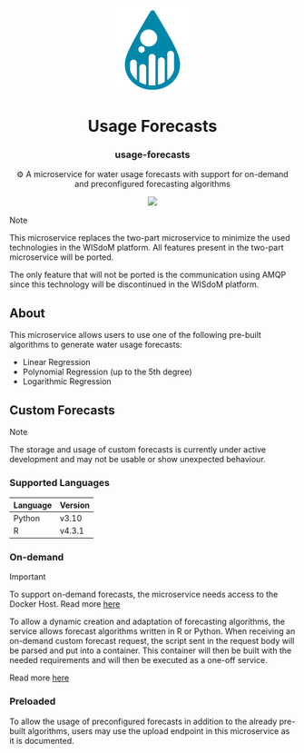 <div align="center">
<img height="150px" src="https://raw.githubusercontent.com/wisdom-oss/brand/main/svg/standalone_color.svg">
<h1>Usage Forecasts</h1>
<h3>usage-forecasts</h3>
<p>⚙️ A microservice for water usage forecasts with support for on-demand and preconfigured forecasting algorithms</p>

<img src="https://img.shields.io/github/go-mod/go-version/wisdom-oss/service-usage-forecasts?style=for-the-badge">
</div>

> [!NOTE]
> This microservice replaces the two-part microservice to minimize the used
> technologies in the WISdoM platform. All features present in the two-part
> microservice will be ported.
> 
> The only feature that will not be ported is the communication using AMQP since
> this technology will be discontinued in the WISdoM platform.

## About
This microservice allows users to use one of the following pre-built algorithms
to generate water usage forecasts:
- Linear Regression
- Polynomial Regression (up to the 5th degree)
- Logarithmic Regression

## Custom Forecasts
>[!NOTE]
> The storage and usage of custom forecasts is currently under active
> development and may not be usable or show unexpected behaviour.
 
### Supported Languages
| Language | Version |
| -------- | ------- |
| Python | v3.10 |
| R | v4.3.1 |

### On-demand
>[!IMPORTANT]
> To support on-demand forecasts, the microservice needs access to the Docker 
> Host.
> Read more [here](docs/on-demand-forecasts.md)

To allow a dynamic creation and adaptation of forecasting algorithms, the 
service allows forecast algorithms written in R or Python.
When receiving an on-demand custom forecast request, the script sent in the
request body will be parsed and put into a container. This container will then
be built with the needed requirements and will then be executed as a one-off
service.

Read more [here](docs/on-demand-forecasts.md)

### Preloaded
To allow the usage of preconfigured forecasts in addition to the already
pre-built algorithms, users may use the upload endpoint in this microservice
as it is documented.
